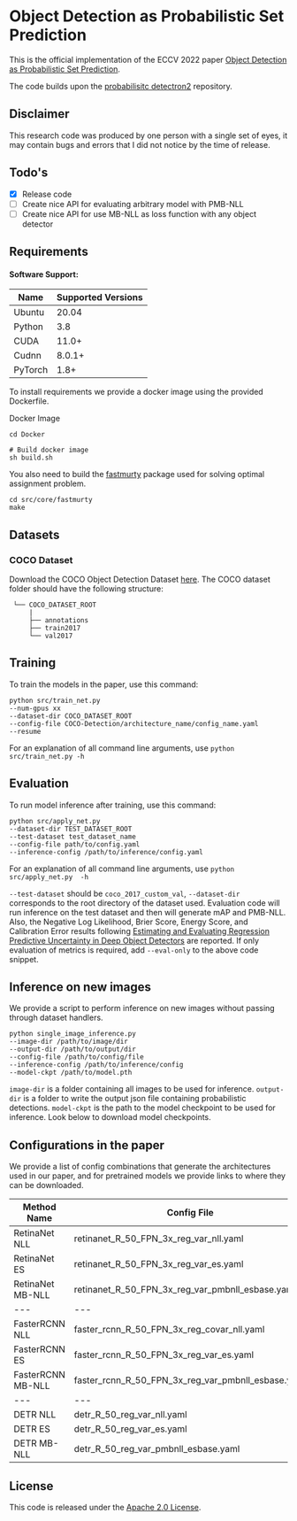# Object Detection as Probabilistic Set Prediction
This is the official implementation of the ECCV 2022 paper [Object Detection as Probabilistic Set Prediction](https://arxiv.org/abs/2203.07980).

The code builds upon the [probabilisitc detectron2](https://github.com/asharakeh/probdet) repository. 

## Disclaimer
This research code was produced by one person with a single set of eyes, it may contain bugs and errors that I did not notice by the time of release.


## Todo's
- [X] Release code
- [ ] Create nice API for evaluating arbitrary model with PMB-NLL
- [ ] Create nice API for use MB-NLL as loss function with any object detector

## Requirements
#### Software Support:
Name | Supported Versions
--- | --- |
Ubuntu |20.04
Python |3.8
CUDA |11.0+
Cudnn |8.0.1+
PyTorch |1.8+

To install requirements we provide a docker image using the provided Dockerfile.

Docker Image
```
cd Docker

# Build docker image
sh build.sh 
```

You also need to build the [fastmurty](https://github.com/motrom/fastmurty) package used for solving optimal assignment problem.
```
cd src/core/fastmurty
make
```

## Datasets

### COCO Dataset
Download the COCO Object Detection Dataset [here](https://cocodataset.org/#home). 
The COCO dataset folder should have the following structure:
<br>

     └── COCO_DATASET_ROOT
         |
         ├── annotations
         ├── train2017
         └── val2017


## Training
To train the models in the paper, use this command:

``` train
python src/train_net.py
--num-gpus xx
--dataset-dir COCO_DATASET_ROOT
--config-file COCO-Detection/architecture_name/config_name.yaml
--resume
```

For an explanation of all command line arguments, use ```python src/train_net.py -h```

## Evaluation
To run model inference after training, use this command:
```eval
python src/apply_net.py 
--dataset-dir TEST_DATASET_ROOT 
--test-dataset test_dataset_name 
--config-file path/to/config.yaml 
--inference-config /path/to/inference/config.yaml 
```

For an explanation of all command line arguments, use ```python src/apply_net.py  -h```

`--test-dataset` should be `coco_2017_custom_val`, `--dataset-dir` corresponds to the root directory of the dataset used.
Evaluation code will run inference on the test dataset and then will generate mAP and PMB-NLL. Also, the Negative Log Likelihood, Brier Score, Energy Score, and Calibration Error results following [Estimating and Evaluating Regression Predictive Uncertainty in Deep Object Detectors](https://arxiv.org/abs/2101.05036) are reported. If only evaluation of metrics is required,
add `--eval-only` to the above code snippet.

## Inference on new images
We provide a script to perform inference on new images without passing through dataset handlers.

```
python single_image_inference.py 
--image-dir /path/to/image/dir
--output-dir /path/to/output/dir
--config-file /path/to/config/file 
--inference-config /path/to/inference/config 
--model-ckpt /path/to/model.pth
```

`image-dir` is a folder containing all images to be used for inference. `output-dir` is a folder to write the output 
json file containing probabilistic detections. `model-ckpt` is the path to the model checkpoint to be used for 
inference. Look below to download model checkpoints.

## Configurations in the paper
We provide a list of config combinations that generate the architectures used in our paper, and for pretrained models we provide links to where they can be downloaded.

Method Name | Config File | Inference Config File | Model
--- | --- | --- |---
RetinaNet NLL | retinanet_R_50_FPN_3x_reg_var_nll.yaml | standard_nms.yaml | [retinanet_R_50_FPN_3x_reg_var_nll.pth](https://drive.google.com/file/d/11SghCRPC6R9joJq2aT1qYrUGVb6Xr0RM/view?usp=sharing)
RetinaNet ES | retinanet_R_50_FPN_3x_reg_var_es.yaml | standard_nms.yaml | [retinanet_R_50_FPN_3x_reg_var_es.pth](https://drive.google.com/file/d/1R0WFyeZIabtQ7V0YuUirqcqkWd5WHTB9/view?usp=sharing)
RetinaNet MB-NLL | retinanet_R_50_FPN_3x_reg_var_pmbnll_esbase.yaml | standard_nms.yaml | No pretained weights for blind review
--- | --- | --- | ---
FasterRCNN NLL | faster_rcnn_R_50_FPN_3x_reg_covar_nll.yaml | standard_nms.yaml |[faster_rcnn_R_50_FPN_3x_reg_covar_nll.pth](https://drive.google.com/file/d/1RPvvmcKfG8AZQFyyWJdDBP16il3YaTnd/view?usp=sharing)
FasterRCNN ES | faster_rcnn_R_50_FPN_3x_reg_var_es.yaml | standard_nms.yaml |[faster_rcnn_R_50_FPN_3x_reg_var_es.pth](https://drive.google.com/file/d/1Vm_eBSjl8n1T5JFLaLgXSdAg1bawJ1ky/view?usp=sharing)
FasterRCNN MB-NLL | faster_rcnn_R_50_FPN_3x_reg_var_pmbnll_esbase.yaml | standard_nms.yaml | No pretained weights for blind review
--- | --- | --- | ---
DETR NLL | detr_R_50_reg_var_nll.yaml | topk_detections.yaml | [detr_R_50_reg_var_nll.pth](https://drive.google.com/file/d/1iuk5OIF8UO2jg7PdpCZA1qlxtgQzmv54/view?usp=sharing)
DETR ES| detr_R_50_reg_var_es.yaml | topk_detections.yaml | [detr_R_50_reg_var_es.pth](https://drive.google.com/file/d/1Kgll1Ez0cLo_Wut07LJQef7eGP3xuG6_/view?usp=sharing)
DETR MB-NLL | detr_R_50_reg_var_pmbnll_esbase.yaml | topk_detections.yaml | No pretained weights for blind review

## License
This code is released under the [Apache 2.0 License](LICENSE.md).

